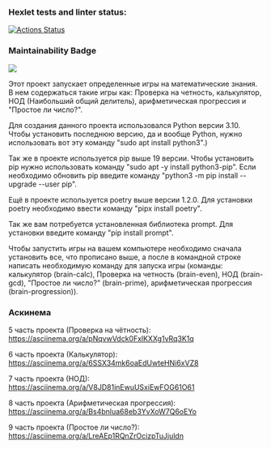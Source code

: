 ### Hexlet tests and linter status:
[![Actions Status](https://github.com/Xrustic/python-project-49/actions/workflows/hexlet-check.yml/badge.svg)](https://github.com/Xrustic/python-project-49/actions)

### Maintainability Badge
<a href="https://codeclimate.com/github/Xrustic/python-project-49/maintainability"><img src="https://api.codeclimate.com/v1/badges/368258a69f6567c3d242/maintainability" /></a>

Этот проект запускает определенные игры на математические знания. В нем содержаться такие игры как: Проверка на четность, калькулятор, НОД (Наибольший общий делитель), арифметическая прогрессия и "Простое ли число?".

Для создания данного проекта использовался Python версии 3.10. Чтобы установить последнюю версию, да и вообще Python, нужно использовать вот эту команду "sudo apt install python3".)

Так же в проекте используется pip выше 19 версии. Чтобы установить pip нужно использовать команду "sudo apt -y install python3-pip". Если необходимо обновить pip введите команду "python3 -m pip install --upgrade --user pip".

Ещё в проекте используется poetry выше версии 1.2.0. Для установки poetry необходимо ввести команду "pipx install poetry".

Так же вам потребуется установленная библиотека prompt. Для установки введите команду "pip install prompt".

Чтобы запустить игры на вашем компьютере необходимо сначала установить все, что прописано выше, а после в командной строке написать необходимую команду для запуска игры (команды: калькулятор (brain-calc), Проверка на четность (brain-even), НОД (brain-gcd), "Простое ли число?" (brain-prime), арифметическая прогрессия (brain-progression)).

### Аскинема
5 часть проекта (Проверка на чётность): https://asciinema.org/a/pNqvwVdck0FxlKXXg1vRq3K1q

6 часть проекта (Калькулятор): https://asciinema.org/a/6SSX34mk6oaEdUwteHNi6xVZ8

7 часть проекта (НОД): https://asciinema.org/a/V8JD81inEwuUSxiEwFOG61O61

8 часть проекта (Арифметическая прогрессия): https://asciinema.org/a/Bs4bnlua68eb3YvXoW7Q6oEYo

9 часть проекта (Простое ли число?): https://asciinema.org/a/LreAEp1RQnZrOcizpTuJjuldn
